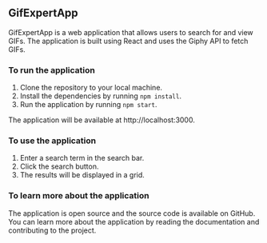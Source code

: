 ## GifExpertApp

GifExpertApp is a web application that allows users to search for and view GIFs. The application is built using React and uses the Giphy API to fetch GIFs.

### To run the application

1. Clone the repository to your local machine.
2. Install the dependencies by running `npm install`.
3. Run the application by running `npm start`.

The application will be available at http://localhost:3000.

### To use the application

1. Enter a search term in the search bar.
2. Click the search button.
3. The results will be displayed in a grid.

### To learn more about the application

The application is open source and the source code is available on GitHub. You can learn more about the application by reading the documentation and contributing to the project.
